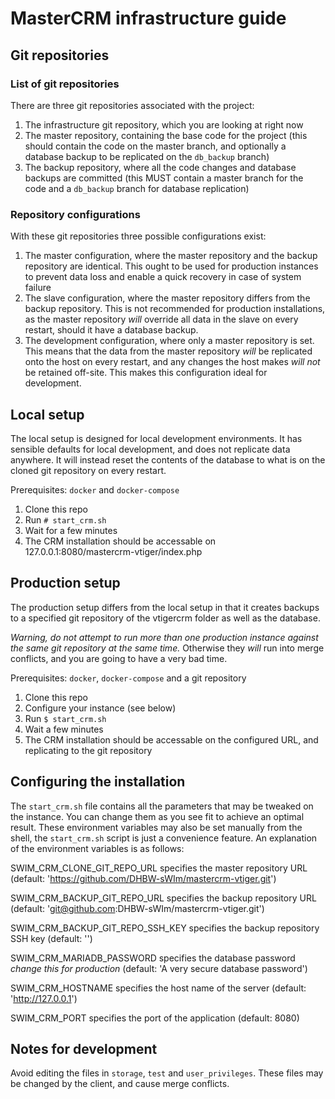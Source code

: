 MasterCRM infrastructure guide
==============================

## Git repositories

### List of git repositories

There are three git repositories associated with the project:
1. The infrastructure git repository, which you are looking at right now
2. The master repository, containing the base code for the project (this should contain the code on the master branch, and optionally a database backup to be replicated on the `db_backup` branch)
3. The backup repository, where all the code changes and database backups are committed (this MUST contain a master branch for the code and a `db_backup` branch for database replication)

### Repository configurations

With these git repositories three possible configurations exist:
1. The master configuration, where the master repository and the backup repository are identical. This ought to be used for production instances to prevent data loss and enable a quick recovery in case of system failure
2. The slave configuration, where the master repository differs from the backup repository. This is not recommended for production installations, as the master repository _will_ override all data in the slave on every restart, should it have a database backup.
3. The development configuration, where only a master repository is set. This means that the data from the master repository _will_ be replicated onto the host on every restart, and any changes the host makes _will not_ be retained off-site. This makes this configuration ideal for development.

## Local setup

The local setup is designed for local development environments. It has sensible defaults for local development, and does not replicate data anywhere. It will instead reset the contents of the database to what is on the cloned git repository on every restart.

Prerequisites: `docker` and `docker-compose`
1. Clone this repo
2. Run `# start_crm.sh`
3. Wait for a few minutes
4. The CRM installation should be accessable on 127.0.0.1:8080/mastercrm-vtiger/index.php

## Production setup

The production setup differs from the local setup in that it creates backups to a specified git repository of the vtigercrm folder as well as the database.

*Warning, do not attempt to run more than one production instance against the same git repository at the same time.* Otherwise they _will_ run into merge conflicts, and you are going to have a very bad time.

Prerequisites: `docker`, `docker-compose` and a git repository
1. Clone this repo
2. Configure your instance (see below)
3. Run `$ start_crm.sh`
4. Wait a few minutes
5. The CRM installation should be accessable on the configured URL, and replicating to the git repository

## Configuring the installation

The `start_crm.sh` file contains all the parameters that may be tweaked on the instance. You can change them as you see fit to achieve an optimal result. These environment variables may also be set manually from the shell, the `start_crm.sh` script is just a convenience feature. An explanation of the environment variables is as follows:

SWIM_CRM_CLONE_GIT_REPO_URL specifies the master repository URL (default: 'https://github.com/DHBW-sWIm/mastercrm-vtiger.git')

SWIM_CRM_BACKUP_GIT_REPO_URL specifies the backup repository URL (default: 'git@github.com:DHBW-sWIm/mastercrm-vtiger.git')

SWIM_CRM_BACKUP_GIT_REPO_SSH_KEY specifies the backup repository SSH key (default: '')

SWIM_CRM_MARIADB_PASSWORD specifies the database password *change this for production* (default: 'A very secure database 
password')

SWIM_CRM_HOSTNAME specifies the host name of the server (default: 'http://127.0.0.1')

SWIM_CRM_PORT specifies the port of the application (default: 8080)

## Notes for development

Avoid editing the files in `storage`, `test` and `user_privileges`. These files may be changed by the client, and cause merge conflicts.
